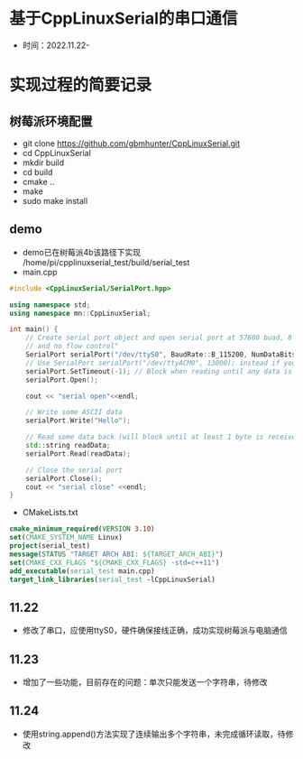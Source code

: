 # 基于CppLinuxSerial的串口通信
* 时间：2022.11.22-

# 实现过程的简要记录
## 树莓派环境配置
* git clone https://github.com/gbmhunter/CppLinuxSerial.git
* cd CppLinuxSerial
* mkdir build
* cd build
* cmake ..
* make
* sudo make install

## demo
* demo已在树莓派4b该路径下实现
	/home/pi/cpplinuxserial_test/build/serial_test
* main.cpp
```cpp
#include <CppLinuxSerial/SerialPort.hpp>

using namespace std;
using namespace mn::CppLinuxSerial;

int main() {
	// Create serial port object and open serial port at 57600 buad, 8 data bits, no parity bit, one stop bit (8n1),
	// and no flow control"
	SerialPort serialPort("/dev/ttyS0", BaudRate::B_115200, NumDataBits::EIGHT, Parity::NONE, NumStopBits::ONE);
	// Use SerialPort serialPort("/dev/ttyACM0", 13000); instead if you want to provide a custom baud rate
	serialPort.SetTimeout(-1); // Block when reading until any data is received
	serialPort.Open();

	cout << "serial open"<<endl;

	// Write some ASCII data
	serialPort.Write("Hello");

	// Read some data back (will block until at least 1 byte is received due to the SetTimeout(-1) call above)
	std::string readData;
	serialPort.Read(readData);

	// Close the serial port
	serialPort.Close();
	cout << "serial close" <<endl;
}
```
* CMakeLists.txt
```cmake
cmake_minimum_required(VERSION 3.10)
set(CMAKE_SYSTEM_NAME Linux)
project(serial_test)
message(STATUS "TARGET ARCH ABI: ${TARGET_ARCH_ABI}")
set(CMAKE_CXX_FLAGS "${CMAKE_CXX_FLAGS} -std=c++11")
add_executable(serial_test main.cpp)
target_link_libraries(serial_test -lCppLinuxSerial)
```

## 11.22
* 修改了串口，应使用ttyS0，硬件确保接线正确，成功实现树莓派与电脑通信

## 11.23
* 增加了一些功能，目前存在的问题：单次只能发送一个字符串，待修改
  
## 11.24
* 使用string.append()方法实现了连续输出多个字符串，未完成循环读取，待修改
